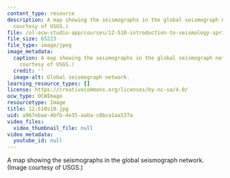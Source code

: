 ```yaml
---
content_type: resource
description: A map showing the seismographs in the global seismograph network. (Image
  courtesy of USGS.)
file: /ol-ocw-studio-app/courses/12-510-introduction-to-seismology-spring-2010/a967ebae4bfb4e35aabac8bca1aa537a_12-510s10.jpg
file_size: 65223
file_type: image/jpeg
image_metadata:
  caption: A map showing the seismographs in the global seismograph network. (Image
    courtesy of USGS.)
  credit: ''
  image-alt: Global seismograph network.
learning_resource_types: []
license: https://creativecommons.org/licenses/by-nc-sa/4.0/
ocw_type: OCWImage
resourcetype: Image
title: 12-510s10.jpg
uid: a967ebae-4bfb-4e35-aaba-c8bca1aa537a
video_files:
  video_thumbnail_file: null
video_metadata:
  youtube_id: null
---
```

A map showing the seismographs in the global seismograph network. (Image courtesy of USGS.)